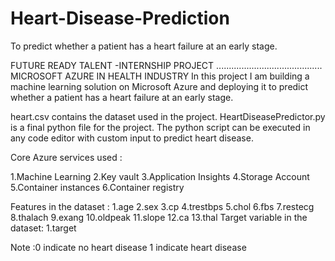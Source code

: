 # Heart-Disease-Prediction

To predict whether a patient has a heart failure at an early stage.

FUTURE READY TALENT -INTERNSHIP PROJECT .......................................... MICROSOFT AZURE IN HEALTH INDUSTRY In this project I am building a machine learning solution on Microsoft Azure and deploying it to predict whether a patient has a heart failure at an early stage.

heart.csv contains the dataset used in the project. HeartDiseasePredictor.py is a final python file for the project. The python script can be executed in any code editor with custom input to predict heart disease.

Core Azure services used :

1.Machine Learning 2.Key vault 3.Application Insights 4.Storage Account 5.Container instances 6.Container registry

Features in the dataset : 1.age 2.sex 3.cp 4.trestbps 5.chol 6.fbs 7.restecg 8.thalach 9.exang 10.oldpeak 11.slope 12.ca 13.thal Target variable in the dataset: 1.target

Note :0 indicate no heart disease 1 indicate heart disease
